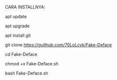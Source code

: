 CARA INSTALLNYA:

apt update

apt upgrade

apt install git

git clone https://guithub.com/70LoLcvk/Fake-Deface

cd Fake-Deface

chmod +x Fake-Deface.sh

bash Fake-Deface.sh
